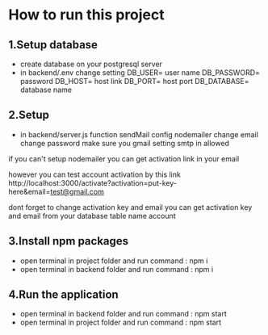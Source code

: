 # How to run this project

## 1.Setup database

- create database on your postgresql server
- in backend/.env change setting 
    DB_USER= user name
    DB_PASSWORD= password
    DB_HOST= host link
    DB_PORT= host port
    DB_DATABASE= database name

## 2.Setup

- in backend/server.js function sendMail config nodemailer
    change email
    change password
    make sure you gmail setting smtp in allowed

if you can't setup nodemailer you can get activation link in your email

however you can test account activation by this link
http://localhost:3000/activate?activation=put-key-here&email=test@gmail.com

dont forget to change activation key and email
you can get activation key and email from your database table name account

## 3.Install npm packages

- open terminal in project folder and run command : npm i
- open terminal in backend folder and run command : npm i

## 4.Run the application

- open terminal in backend folder and run command : npm start
- open terminal in project folder and run command : npm start